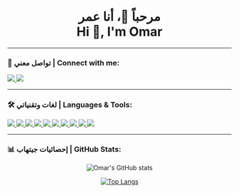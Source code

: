 <h1 align="center"> 
  مرحباً 👋، أنا عمر 
  <br/>
  Hi 👋, I'm Omar
</h1>

---

### 🔗 تواصل معني | Connect with me:
<p align="left">
  <a href="https://linkedin.com/in/omar-abouelkhier-eg" target="_blank">
    <img src="https://img.shields.io/badge/LinkedIn-0077B5?style=for-the-badge&logo=linkedin&logoColor=white"/>
  </a>
  <a href="https://www.youtube.com/c/3mora tech" target="_blank">
    <img src="https://img.shields.io/badge/YouTube-FF0000?style=for-the-badge&logo=youtube&logoColor=white"/>
  </a>
</p>

---

### 🛠 لغات وتقنياتي | Languages & Tools:
<p align="left">
  <!-- Web Development -->
  <a href="https://www.w3.org/html/" target="_blank"> 
    <img src="https://img.shields.io/badge/HTML5-E34F26?style=for-the-badge&logo=html5&logoColor=white"/> 
  </a>
  <a href="https://www.w3schools.com/css/" target="_blank"> 
    <img src="https://img.shields.io/badge/CSS3-1572B6?style=for-the-badge&logo=css3&logoColor=white"/> 
  </a>
  <a href="https://developer.mozilla.org/en-US/docs/Web/JavaScript" target="_blank"> 
    <img src="https://img.shields.io/badge/JavaScript-F7DF1E?style=for-the-badge&logo=javascript&logoColor=black"/> 
  </a>
  <a href="https://getbootstrap.com" target="_blank"> 
    <img src="https://img.shields.io/badge/Bootstrap-563D7C?style=for-the-badge&logo=bootstrap&logoColor=white"/> 
  </a>
  <a href="https://reactjs.org/" target="_blank"> 
    <img src="https://img.shields.io/badge/React-20232A?style=for-the-badge&logo=react&logoColor=61DAFB"/> 
  </a>
  
  <!-- Backend -->
  <a href="https://www.php.net" target="_blank"> 
    <img src="https://img.shields.io/badge/PHP-777BB4?style=for-the-badge&logo=php&logoColor=white"/> 
  </a>
  <a href="https://www.python.org" target="_blank"> 
    <img src="https://img.shields.io/badge/Python-3776AB?style=for-the-badge&logo=python&logoColor=white"/> 
  </a>
  
  <!-- Databases -->
  <a href="https://www.mysql.com/" target="_blank"> 
    <img src="https://img.shields.io/badge/MySQL-005C84?style=for-the-badge&logo=mysql&logoColor=white"/> 
  </a>
  
  <!-- Tools -->
  <a href="https://git-scm.com/" target="_blank"> 
    <img src="https://img.shields.io/badge/Git-F05032?style=for-the-badge&logo=git&logoColor=white"/> 
  </a>
  <a href="https://www.linux.org/" target="_blank"> 
    <img src="https://img.shields.io/badge/Linux-FCC624?style=for-the-badge&logo=linux&logoColor=black"/> 
  </a>
</p>

---

### 📊 إحصائيات جيتهاب | GitHub Stats:
<div align="center">
  
  ![Omar's GitHub stats](https://github-readme-stats.vercel.app/api?username=OmarAbouelkheirr&show_icons=true&theme=radical)
  
  [![Top Langs](https://github-readme-stats.vercel.app/api/top-langs/?username=OmarAbouelkheirr&layout=compact&theme=radical)](https://github.com/anuraghazra/github-readme-stats)
  
</div>
